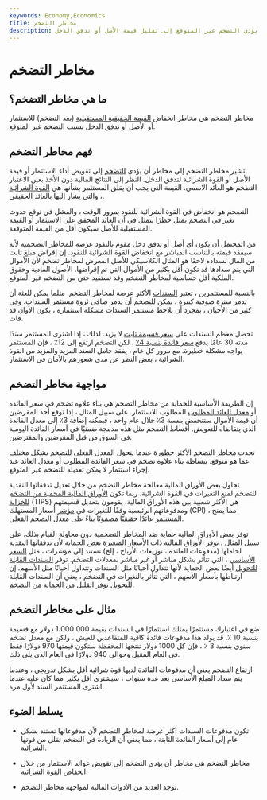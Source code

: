 ```yaml
---
keywords: Economy,Economics
title: مخاطر التضخم
description: مخاطر التضخم هي مخاطر أن يؤدي التضخم غير المتوقع إلى تقليل قيمة الأصل أو تدفق الدخل.
---
```


# مخاطر التضخم
## ما هي مخاطر التضخم؟

مخاطر التضخم هي مخاطر انخفاض [القيمة الحقيقية المستقبلية](/real-value) (بعد التضخم) للاستثمار أو الأصل أو تدفق الدخل بسبب التضخم غير المتوقع.

## فهم مخاطر التضخم

تشير مخاطر التضخم إلى مخاطر أن يؤدي [التضخم](/inflation) إلى تقويض أداء الاستثمار أو قيمة الأصل أو القوة الشرائية لتدفق الدخل. النظر إلى النتائج المالية دون الأخذ بعين الاعتبار التضخم هو العائد الاسمي. القيمة التي يجب أن يقلق المستثمر بشأنها هي [القوة الشرائية](/purchasingpower) ، والتي يشار إليها بالعائد الحقيقي.

التضخم هو انخفاض في القوة الشرائية للنقود بمرور الوقت ، والفشل في توقع حدوث تغير في التضخم يمثل خطرًا يتمثل في أن العائد المحقق على الاستثمار أو القيمة المستقبلية للأصل سيكون أقل من القيمة المتوقعة.

من المحتمل أن يكون أي أصل أو تدفق دخل مقوم بالنقود عرضة للمخاطر التضخمية لأنه سيفقد قيمته بالتناسب المباشر مع انخفاض القوة الشرائية للنقود. إن إقراض مبلغ ثابت من المال لسداده لاحقًا هو المثال الكلاسيكي للأصل المعرض لمخاطر تضخم لأن الأموال التي يتم سدادها قد تكون أقل بكثير من الأموال التي تم إقراضها. الأصول المادية وحقوق الملكية أقل حساسية لمخاطر التضخم وقد تستفيد حتى من التضخم غير المتوقع.

بالنسبة للمستثمرين ، تعتبر [السندات](/bond) الأكثر عرضة لمخاطر التضخم. مثلما يمكن للعثة أن تدمر سترة صوفية كبيرة ، يمكن للتضخم أن يدمر صافي ثروة مستثمر السندات. وفي كثير من الأحيان ، بمجرد أن يلاحظ مستثمر السندات مشكلة استثماره ، يكون الأوان قد فات.

تحصل معظم السندات على [سعر قسيمة ثابت](/fixedrate-bond) لا يزيد. لذلك ، إذا اشترى المستثمر سندًا مدته 30 عامًا يدفع [سعر فائدة بنسبة 4٪](/interestrate) ، لكن التضخم ارتفع إلى 12٪ ، فإن المستثمر يواجه مشكلة خطيرة. مع مرور كل عام ، يفقد حامل السند المزيد والمزيد من القوة الشرائية ، بغض النظر عن مدى شعورهم بالأمان في الاستثمار.

## مواجهة مخاطر التضخم

إن الطريقة الأساسية للحماية من مخاطر التضخم هي بناء علاوة تضخم في سعر الفائدة أو [معدل العائد المطلوب](/rateofreturn) المطلوب للاستثمار. على سبيل المثال ، إذا توقع أحد المقرضين أن قيمة الأموال ستنخفض بنسبة 3٪ خلال عام واحد ، فيمكنه إضافة 3٪ إلى معدل الفائدة الذي يتقاضاه للتعويض. أقساط التضخم مثل هذه مدمجة ضمنيًا في أسعار الفائدة اليومية في السوق من قبل المقرضين والمقترضين.

تحدث مخاطر التضخم الأكثر خطورة عندما يتحول المعدل الفعلي للتضخم بشكل مختلف عما هو متوقع. ببساطة بناء علاوة تضخم في سعر الفائدة المطلوب أو معدل العائد عند إجراء استثمار لا يمكن تعديله للتضخم غير المتوقع.

تحاول بعض الأوراق المالية معالجة مخاطر التضخم من خلال تعديل تدفقاتها النقدية للتضخم لمنع التغيرات في القوة الشرائية. ربما تكون [الأوراق المالية المحمية من التضخم للخزانة](/tips) (TIPS) هي الأكثر شعبية بين هذه الأوراق المالية. يقومون بتعديل قسيمتهم ومدفوعاتهم الرئيسية وفقًا للتغيرات في [مؤشر](/consumerpriceindex) أسعار المستهلك (CPI) ، مما يمنح المستثمر عائدًا حقيقيًا مضمونًا بناءً على معدل التضخم الفعلي.

توفر بعض الأوراق المالية حماية ضد المخاطر التضخمية دون محاولة القيام بذلك. على سبيل المثال ، توفر الأوراق المالية ذات الأسعار المتغيرة بعض الحماية لأن تدفقاتها النقدية لحاملها (مدفوعات الفائدة ، توزيعات الأرباح ، إلخ) تستند إلى مؤشرات ، مثل [السعر الأساسي](/primerate) ، التي تتأثر بشكل مباشر أو غير مباشر بمعدلات التضخم. توفر [السندات القابلة للتحويل](/convertiblebond) أيضًا بعض الحماية لأنها تتداول أحيانًا مثل السندات وتتداول أحيانًا مثل الأسهم. إن ارتباطها بأسعار الأسهم ، التي تتأثر بالتغيرات في التضخم ، يعني أن السندات القابلة للتحويل توفر القليل من الحماية من التضخم.

## مثال على مخاطر التضخم

ضع في اعتبارك مستثمرًا يمتلك استثمارًا في السندات بقيمة 1،000،000 دولار مع قسيمة بنسبة 10 ٪. قد يولد هذا مدفوعات فائدة كافية للمتقاعدين للعيش ، ولكن مع معدل تضخم سنوي بنسبة 3 ٪ ، فإن كل 1000 دولار تنتجها المحفظة ستكون قيمتها 970 دولارًا فقط في العام المقبل وحوالي 940 دولارًا في العام الذي يلي ذلك.

ارتفاع التضخم يعني أن مدفوعات الفائدة لديها قوة شرائية أقل بشكل تدريجي ، وعندما يتم سداد المبلغ الأساسي بعد عدة سنوات ، سيشتري أقل بكثير مما كان عليه عندما اشترى المستثمر السند لأول مرة.

## يسلط الضوء

- تكون مدفوعات السندات أكثر عرضة لمخاطر التضخم لأن مدفوعاتها تستند بشكل عام إلى أسعار الفائدة الثابتة ، مما يعني أن الزيادة في التضخم تقلل من قوتها الشرائية.

- مخاطر التضخم هي مخاطر أن يؤدي التضخم إلى تقويض عوائد الاستثمار من خلال انخفاض القوة الشرائية.

- توجد العديد من الأدوات المالية لمواجهة مخاطر التضخم.

